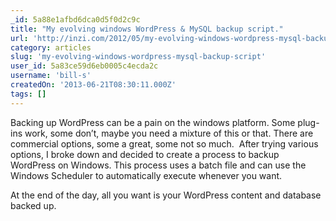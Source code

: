```yaml
---
_id: 5a88e1afbd6dca0d5f0d2c9c
title: "My evolving windows WordPress & MySQL backup script."
url: 'http://inzi.com/2012/05/my-evolving-windows-wordpress-mysql-backup-script/'
category: articles
slug: 'my-evolving-windows-wordpress-mysql-backup-script'
user_id: 5a83ce59d6eb0005c4ecda2c
username: 'bill-s'
createdOn: '2013-06-21T08:30:11.000Z'
tags: []
---
```


Backing up WordPress can be a pain on the windows platform. Some plug-ins work, some don’t, maybe you need a mixture of this or that. There are commercial options, some a great, some not so much.  After trying various options, I broke down and decided to create a process to backup WordPress on Windows. This process uses a batch file and can use the Windows Scheduler to automatically execute whenever you want.

At the end of the day, all you want is your WordPress content and database backed up.
